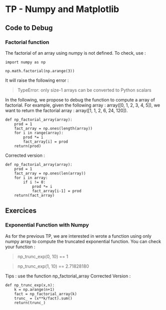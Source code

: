 # TP - Numpy and Matplotlib

## Code to Debug

### Factorial function
The factorial of an array using numpy is not defined. To check, use :

    import numpy as np

    np.math.factorial(np.arange(3))

It will raise the following error :
> TypeError: only size-1 arrays can be converted to Python scalars

In the following, we propose to debug the function to compute a array of factorial.
For example, given the following array : array([0, 1, 2, 3, 4, 5]), we want to return the factorial array : array([1, 1, 2, 6, 24, 120]).

    def np_factorial_array(array):
        prod = 1
        fact_array = np.ones(length(array))
        for i in range(array):
            prod *= i
            fact_array[i] = prod
        return(prod)

Corrected version :

    def np_factorial_array(array):
        prod = 1
        fact_array = np.ones(len(array))
        for i in array:
            if i != 0:
                prod *= i
                fact_array[i-1] = prod
        return(fact_array)

## Exercices

### Exponential Function with Numpy

As for the previous TP, we are interested in wrote a function using only numpy array to compute the truncated exponential function.
You can check your function :

> np_trunc_exp(0, 10) == 1

> np_trunc_exp(1, 10) == 2.71828180

Tips : use the function np_factorial_array
Corrected Version :

    def np_trunc_exp(x,n):
        k = np.arange(n+1)
        fact = np_factorial_array(k)
        trunc_ = (x**k/fact).sum()
        return(trunc_)

